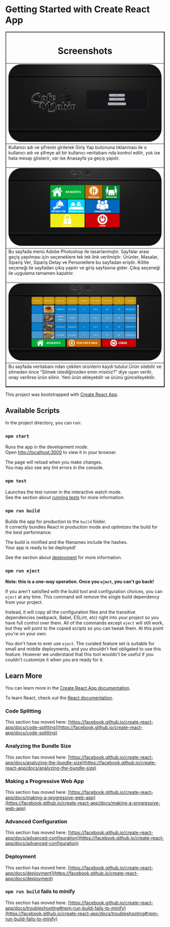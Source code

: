# Getting Started with Create React App

<table border="2" align="center">
  <tr>
    <td colspan="4" align="center" ><h1> Screenshots </h1> </td>
  </tr>
  
  <tr>
    <td><img src="https://github.com/mahirkursun/CafeOtomasyon/blob/main/img/Picture1.png" alt="Your image title" /></td>
  
 </tr>
 <tr>
    <td>
      Kullanıcı adı ve şifrenin girilerek Giriş Yap butonuna tıklanması ile o kullanıcı adı ve şifreye ait bir kullanıcı veritabanı nda kontrol edilir, yok ise hata mesajı gösterir, var ise Anasayfa ya geçiş yapılır.
 
<br />
 
<br /> 
    </td>
 </tr>
 <tr>
    <td><img src="https://github.com/mahirkursun/CafeOtomasyon/blob/main/img/Picture2.png" alt="Your image title" /></td>
 </tr>
  <tr>
    <td>
      Bu sayfada menü Adobe Photoshop ile tasarlanmıştır. Sayfalar arası geçiş yapılması için seçeneklere tek tek link verilmiştir. Ürünler, Masalar, Sipariş Ver, Sipariş Detay ve Personellere bu sayfadan erişilir. 
Kilitle seçeneği ile sayfadan çıkış yapılır ve giriş sayfasına gider. Çıkış seçeneği ile uygulama tamamen kapatılır.
 
<br />
 
<br />
    </td>
 </tr>
 
 <tr>
    <td><img src="https://github.com/mahirkursun/CafeOtomasyon/blob/main/img/Picture3.png" alt="Your image title" /></td>
 </tr>
 
  <tr>
    <td>
      Bu sayfada veritabanı ndan çekilen ürünlerin kaydı tutulur.Ürün silebilir ve silmeden önce “Silmek istediğinizden emin misiniz?” diye uyarı verilir, onay verilirse ürün silinir. Yeni ürün ekleyebilir ve ürünü güncelleyebilir.
      <br />
      <br />
    </td>
  
 </tr>

 
</table>




This project was bootstrapped with [Create React App](https://github.com/facebook/create-react-app).

## Available Scripts

In the project directory, you can run:

### `npm start`

Runs the app in the development mode.\
Open [http://localhost:3000](http://localhost:3000) to view it in your browser.

The page will reload when you make changes.\
You may also see any lint errors in the console.

### `npm test`

Launches the test runner in the interactive watch mode.\
See the section about [running tests](https://facebook.github.io/create-react-app/docs/running-tests) for more information.

### `npm run build`

Builds the app for production to the `build` folder.\
It correctly bundles React in production mode and optimizes the build for the best performance.

The build is minified and the filenames include the hashes.\
Your app is ready to be deployed!

See the section about [deployment](https://facebook.github.io/create-react-app/docs/deployment) for more information.

### `npm run eject`

**Note: this is a one-way operation. Once you `eject`, you can't go back!**

If you aren't satisfied with the build tool and configuration choices, you can `eject` at any time. This command will remove the single build dependency from your project.

Instead, it will copy all the configuration files and the transitive dependencies (webpack, Babel, ESLint, etc) right into your project so you have full control over them. All of the commands except `eject` will still work, but they will point to the copied scripts so you can tweak them. At this point you're on your own.

You don't have to ever use `eject`. The curated feature set is suitable for small and middle deployments, and you shouldn't feel obligated to use this feature. However we understand that this tool wouldn't be useful if you couldn't customize it when you are ready for it.

## Learn More

You can learn more in the [Create React App documentation](https://facebook.github.io/create-react-app/docs/getting-started).

To learn React, check out the [React documentation](https://reactjs.org/).

### Code Splitting

This section has moved here: [https://facebook.github.io/create-react-app/docs/code-splitting](https://facebook.github.io/create-react-app/docs/code-splitting)

### Analyzing the Bundle Size

This section has moved here: [https://facebook.github.io/create-react-app/docs/analyzing-the-bundle-size](https://facebook.github.io/create-react-app/docs/analyzing-the-bundle-size)

### Making a Progressive Web App

This section has moved here: [https://facebook.github.io/create-react-app/docs/making-a-progressive-web-app](https://facebook.github.io/create-react-app/docs/making-a-progressive-web-app)

### Advanced Configuration

This section has moved here: [https://facebook.github.io/create-react-app/docs/advanced-configuration](https://facebook.github.io/create-react-app/docs/advanced-configuration)

### Deployment

This section has moved here: [https://facebook.github.io/create-react-app/docs/deployment](https://facebook.github.io/create-react-app/docs/deployment)

### `npm run build` fails to minify

This section has moved here: [https://facebook.github.io/create-react-app/docs/troubleshooting#npm-run-build-fails-to-minify](https://facebook.github.io/create-react-app/docs/troubleshooting#npm-run-build-fails-to-minify)
